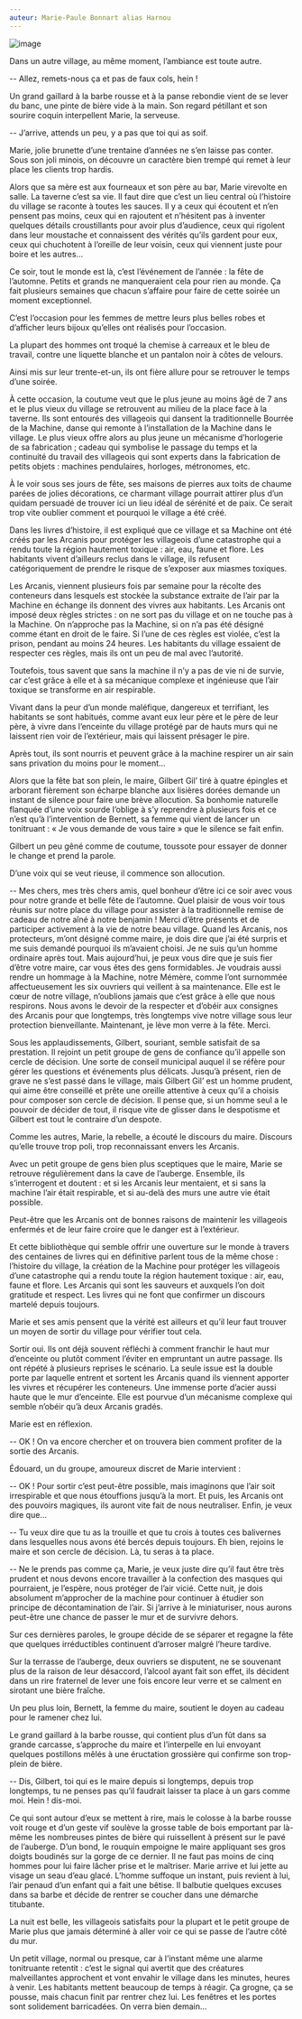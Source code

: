 ```yaml
---
auteur: Marie-Paule Bonnart alias Harnou
---
```

![image](../tonneaux.png)

Dans un autre village, au même moment, l’ambiance est toute autre.

-- Allez, remets-nous ça et pas de faux cols, hein !

Un grand gaillard à la barbe rousse et à la panse rebondie vient de se lever du banc, une pinte de bière vide à la main. Son regard pétillant et son sourire coquin interpellent Marie, la serveuse.

-- J’arrive, attends un peu, y a pas que toi qui as soif.

Marie, jolie brunette d’une trentaine d’années ne s’en laisse pas conter. Sous son joli minois, on découvre un caractère bien trempé qui remet à leur place les clients trop hardis.

Alors que sa mère est aux fourneaux et son père au bar, Marie virevolte en salle. La taverne c’est sa vie. Il faut dire que c’est un lieu central où l’histoire du village se raconte à toutes les sauces. Il y a ceux qui écoutent et n’en pensent pas moins, ceux qui en rajoutent et n’hésitent pas à inventer quelques détails croustillants pour avoir plus d’audience, ceux qui rigolent dans leur moustache et connaissent des vérités qu’ils gardent pour eux, ceux qui chuchotent à l’oreille de leur voisin, ceux qui viennent juste pour boire et les autres...

Ce soir, tout le monde est là, c’est l’événement de l’année : la fête de l’automne. Petits et grands ne manqueraient cela pour rien au monde. Ça fait plusieurs semaines que chacun s’affaire pour faire de cette soirée un moment exceptionnel.

C’est l’occasion pour les femmes de mettre leurs plus belles robes et d’afficher leurs bijoux qu’elles ont réalisés pour l’occasion.

La plupart des hommes ont troqué la chemise à carreaux et le bleu de travail, contre une liquette blanche et un pantalon noir à côtes de velours.

Ainsi mis sur leur trente-et-un, ils ont fière allure pour se retrouver le temps d’une soirée.

À cette occasion, la coutume veut que le plus jeune au moins âgé de 7 ans et le plus vieux du village se retrouvent au milieu de la place face à la taverne. Ils sont entourés des villageois qui dansent la traditionnelle Bourrée de la Machine, danse qui remonte à l’installation de la Machine dans le village. Le plus vieux offre alors au plus jeune un mécanisme d’horlogerie de sa fabrication ; cadeau qui symbolise le passage du temps et la continuité du travail des villageois qui sont experts dans la fabrication de petits objets : machines pendulaires, horloges, métronomes, etc.

À le voir sous ses jours de fête, ses maisons de pierres aux toits de chaume parées de jolies décorations, ce charmant village pourrait attirer plus d’un quidam persuadé de trouver ici un lieu idéal de sérénité et de paix. Ce serait trop vite oublier comment et pourquoi le village a été créé.

Dans les livres d’histoire, il est expliqué que ce village et sa Machine ont été créés par les Arcanis pour protéger les villageois d’une catastrophe qui a rendu toute la région hautement toxique : air, eau, faune et flore. Les habitants vivent d’ailleurs reclus dans le village, ils refusent catégoriquement de prendre le risque de s’exposer aux miasmes toxiques.

Les Arcanis, viennent plusieurs fois par semaine pour la récolte des conteneurs dans lesquels est stockée la substance extraite de l’air par la Machine en échange ils donnent des vivres aux habitants. Les Arcanis ont imposé deux règles strictes : on ne sort pas du village et on ne touche pas à la Machine. On n’approche pas la Machine, si on n’a pas été désigné comme étant en droit de le faire. Si l’une de ces règles est violée, c’est la prison, pendant au moins 24 heures. Les habitants du village essaient de respecter ces règles, mais ils ont un peu de mal avec l’autorité.

Toutefois, tous savent que sans la machine il n’y a pas de vie ni de survie, car c’est grâce à elle et à sa mécanique complexe et ingénieuse que l’air toxique se transforme en air respirable.

Vivant dans la peur d’un monde maléfique, dangereux et terrifiant, les habitants se sont habitués, comme avant eux leur père et le père de leur père, à vivre dans l’enceinte du village protégé par de hauts murs qui ne laissent rien voir de l’extérieur, mais qui laissent présager le pire.

Après tout, ils sont nourris et peuvent grâce à la machine respirer un air sain sans privation du moins pour le moment...

Alors que la fête bat son plein, le maire, Gilbert Gil’ tiré à quatre épingles et arborant fièrement son écharpe blanche aux lisières dorées demande un instant de silence pour faire une brève allocution. Sa bonhomie naturelle flanquée d’une voix sourde l’oblige à s’y reprendre à plusieurs fois et ce n’est qu’à l’intervention de Bernett, sa femme qui vient de lancer un tonitruant : « Je vous demande de vous taire » que le silence se fait enfin.

Gilbert un peu gêné comme de coutume, toussote pour essayer de donner le change et prend la parole.

D’une voix qui se veut rieuse, il commence son allocution.

-- Mes chers, mes très chers amis, quel bonheur d’être ici ce soir avec vous pour notre grande et belle fête de l’automne. Quel plaisir de vous voir tous réunis sur notre place du village pour assister à la traditionnelle remise de cadeau de notre aîné à notre benjamin ! Merci d’être présents et de participer activement à la vie de notre beau village. Quand les Arcanis, nos protecteurs, m’ont désigné comme maire, je dois dire que j’ai été surpris et me suis demandé pourquoi ils m’avaient choisi. Je ne suis qu’un homme ordinaire après tout. Mais aujourd’hui, je peux vous dire que je suis fier d’être votre maire, car vous êtes des gens formidables. Je voudrais aussi rendre un hommage à la Machine, notre Mémère, comme l’ont surnommée affectueusement les six ouvriers qui veillent à sa maintenance. Elle est le cœur de notre village, n’oublions jamais que c’est grâce à elle que nous respirons. Nous avons le devoir de la respecter et d’obéir aux consignes des Arcanis pour que longtemps, très longtemps vive notre village sous leur protection bienveillante. Maintenant, je lève mon verre à la fête. Merci.

Sous les applaudissements, Gilbert, souriant, semble satisfait de sa prestation. Il rejoint un petit groupe de gens de confiance qu’il appelle son cercle de décision. Une sorte de conseil municipal auquel il se réfère pour gérer les questions et événements plus délicats. Jusqu’à présent, rien de grave ne s’est passé dans le village, mais Gilbert Gil’ est un homme prudent, qui aime être conseillé et prête une oreille attentive à ceux qu’il a choisis pour composer son cercle de décision. Il pense que, si un homme seul a le pouvoir de décider de tout, il risque vite de glisser dans le despotisme et Gilbert est tout le contraire d’un despote.

Comme les autres, Marie, la rebelle, a écouté le discours du maire. Discours qu’elle trouve trop poli, trop reconnaissant envers les Arcanis.

Avec un petit groupe de gens bien plus sceptiques que le maire, Marie se retrouve régulièrement dans la cave de l’auberge. Ensemble, ils s’interrogent et doutent : et si les Arcanis leur mentaient, et si sans la machine l’air était respirable, et si au-delà des murs une autre vie était possible.

Peut-être que les Arcanis ont de bonnes raisons de maintenir les villageois enfermés et de leur faire croire que le danger est à l’extérieur.

Et cette bibliothèque qui semble offrir une ouverture sur le monde à travers des centaines de livres qui en définitive parlent tous de la même chose : l’histoire du village, la création de la Machine pour protéger les villageois d’une catastrophe qui a rendu toute la région hautement toxique : air, eau, faune et flore. Les Arcanis qui sont les sauveurs et auxquels l’on doit gratitude et respect. Les livres qui ne font que confirmer un discours martelé depuis toujours.

Marie et ses amis pensent que la vérité est ailleurs et qu’il leur faut trouver un moyen de sortir du village pour vérifier tout cela.

Sortir oui. Ils ont déjà souvent réfléchi à comment franchir le haut mur d’enceinte ou plutôt comment l’éviter en empruntant un autre passage. Ils ont répété à plusieurs reprises le scénario. La seule issue est la double porte par laquelle entrent et sortent les Arcanis quand ils viennent apporter les vivres et récupérer les conteneurs. Une immense porte d’acier aussi haute que le mur d’enceinte. Elle est pourvue d’un mécanisme complexe qui semble n’obéir qu’à deux Arcanis gradés.

Marie est en réflexion.

-- OK ! On va encore chercher et on trouvera bien comment profiter de la sortie des Arcanis.

Édouard, un du groupe, amoureux discret de Marie intervient :

-- OK ! Pour sortir c’est peut-être possible, mais imaginons que l’air soit irrespirable et que nous étouffions jusqu’à la mort. Et puis, les Arcanis ont des pouvoirs magiques, ils auront vite fait de nous neutraliser. Enfin, je veux dire que...

-- Tu veux dire que tu as la trouille et que tu crois à toutes ces balivernes dans lesquelles nous avons été bercés depuis toujours. Eh bien, rejoins le maire et son cercle de décision. Là, tu seras à ta place.

-- Ne le prends pas comme ça, Marie, je veux juste dire qu’il faut être très prudent et nous devons encore travailler à la confection des masques qui pourraient, je l’espère, nous protéger de l’air vicié. Cette nuit, je dois absolument m’approcher de la machine pour continuer à étudier son principe de décontamination de l’air. Si j’arrive à le miniaturiser, nous aurons peut-être une chance de passer le mur et de survivre dehors.

Sur ces dernières paroles, le groupe décide de se séparer et regagne la fête que quelques irréductibles continuent d’arroser malgré l’heure tardive.

Sur la terrasse de l’auberge, deux ouvriers se disputent, ne se souvenant plus de la raison de leur désaccord, l’alcool ayant fait son effet, ils décident dans un rire fraternel de lever une fois encore leur verre et se calment en sirotant une bière fraîche.

Un peu plus loin, Bernett, la femme du maire, soutient le doyen au cadeau pour le ramener chez lui.

Le grand gaillard à la barbe rousse, qui contient plus d’un fût dans sa grande carcasse, s’approche du maire et l’interpelle en lui envoyant quelques postillons mêlés à une éructation grossière qui confirme son trop-plein de bière.

-- Dis, Gilbert, toi qui es le maire depuis si longtemps, depuis trop longtemps, tu ne penses pas qu’il faudrait laisser ta place à un gars comme moi. Hein ! dis-moi.

Ce qui sont autour d’eux se mettent à rire, mais le colosse à la barbe rousse voit rouge et d’un geste vif soulève la grosse table de bois emportant par là-même les nombreuses pintes de bière qui ruissellent à présent sur le pavé de l’auberge. D’un bond, le rouquin empoigne le maire appliquant ses gros doigts boudinés sur la gorge de ce dernier. Il ne faut pas moins de cinq hommes pour lui faire lâcher prise et le maîtriser. Marie arrive et lui jette au visage un seau d’eau glacé. L’homme suffoque un instant, puis revient à lui, l’air penaud d’un enfant qui a fait une bêtise. Il balbutie quelques excuses dans sa barbe et décide de rentrer se coucher dans une démarche titubante.

La nuit est belle, les villageois satisfaits pour la plupart et le petit groupe de Marie plus que jamais déterminé à aller voir ce qui se passe de l’autre côté du mur.

Un petit village, normal ou presque, car à l’instant même une alarme tonitruante retentit : c’est le signal qui avertit que des créatures malveillantes approchent et vont envahir le village dans les minutes, heures à venir. Les habitants mettent beaucoup de temps à réagir. Ça grogne, ça se pousse, mais chacun finit par rentrer chez lui. Les fenêtres et les portes sont solidement barricadées. On verra bien demain...